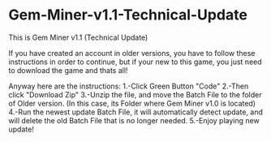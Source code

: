 # Gem-Miner-v1.1-Technical-Update

This is Gem Miner v1.1 (Technical Update)

If you have created an account in older versions, you have to follow these instructions in order to continue, but if your new to this game, you just need to download the game and thats all!

Anyway here are the instructions:
1.-Click Green Button "Code"
2.-Then click "Download Zip"
3.-Unzip the file, and move the Batch File to the folder of Older version. (In this case, its Folder where Gem Miner v1.0 is located)
4.-Run the newest update Batch File, it will automatically detect update, and will delete the old Batch File that is no longer needed.
5.-Enjoy playing new update!
